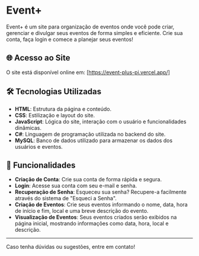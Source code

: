 # Event+

Event+ é um site para organização de eventos onde você pode criar, gerenciar e divulgar seus eventos de forma simples e eficiente. Crie sua conta, faça login e comece a planejar seus eventos!

## 🌐 Acesso ao Site

O site está disponível online em: [https://event-plus-pi.vercel.app/]

## 🛠 Tecnologias Utilizadas

- **HTML**: Estrutura da página e conteúdo.
- **CSS**: Estilização e layout do site.
- **JavaScript**: Lógica do site, interação com o usuário e funcionalidades dinâmicas.
- **C#**: Linguagem de programação utilizada no backend do site.
- **MySQL**: Banco de dados utilizado para armazenar os dados dos usuários e eventos.

## 📌 Funcionalidades

- **Criação de Conta**: Crie sua conta de forma rápida e segura.
- **Login**: Acesse sua conta com seu e-mail e senha.
- **Recuperação de Senha**: Esqueceu sua senha? Recupere-a facilmente através do sistema de "Esqueci a Senha".
- **Criação de Eventos**: Crie seus eventos informando o nome, data, hora de início e fim, local e uma breve descrição do evento.
- **Visualização de Eventos**: Seus eventos criados serão exibidos na página inicial, mostrando informações como data, hora, local e descrição.

---

Caso tenha dúvidas ou sugestões, entre em contato!

